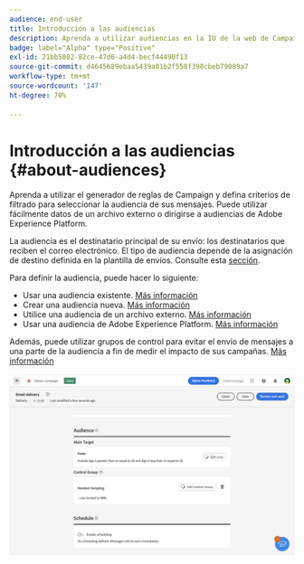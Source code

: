 ```yaml
---
audience: end-user
title: Introducción a las audiencias
description: Aprenda a utilizar audiencias en la IU de la web de Campaign
badge: label="Alpha" type="Positive"
exl-id: 21bb5082-82ce-47d6-a4d4-becf44490f13
source-git-commit: d4645689ebaa5439a01b2f558f398cbeb79089a7
workflow-type: tm+mt
source-wordcount: '147'
ht-degree: 70%

---
```



# Introducción a las audiencias {#about-audiences}

<!--
Audience only created for the delivery, not available later-->


<!--
Three ways:
* existing audience

Campaign or AEP Audiences

* create new on the fly

query like AEP segment builder (same component with campaign data)

* import from file

show use case with a new audience creation (or import from file?)

control groups like acc: exract, random, based on attribute
-->

Aprenda a utilizar el generador de reglas de Campaign y defina criterios de filtrado para seleccionar la audiencia de sus mensajes. Puede utilizar fácilmente datos de un archivo externo o dirigirse a audiencias de Adobe Experience Platform.

La audiencia es el destinatario principal de su envío: los destinatarios que reciben el correo electrónico. El tipo de audiencia depende de la asignación de destino definida en la plantilla de envíos. Consulte esta [sección](../email/create-email.md).

Para definir la audiencia, puede hacer lo siguiente:

* Usar una audiencia existente. [Más información](add-audience.md)
* Crear una audiencia nueva. [Más información](segment-builder.md)
* Utilice una audiencia de un archivo externo. [Más información](file-audience.md)
* Usar una audiencia de Adobe Experience Platform. [Más información](aep-audience.md)

Además, puede utilizar grupos de control para evitar el envío de mensajes a una parte de la audiencia a fin de medir el impacto de sus campañas. [Más información](control-group.md)

![](assets/about-audience.png)

